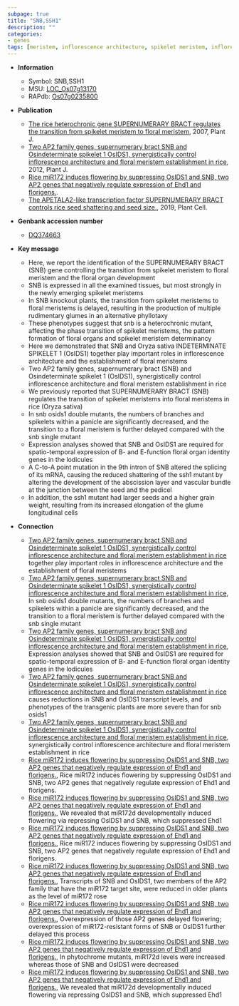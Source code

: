 ```yaml
---
subpage: true
title: "SNB,SSH1"
description: ""
categories:
- genes
tags: [meristem, inflorescence architecture, spikelet meristem, inflorescence, panicle, floral meristem, architecture, floral, spikelet, vascular bundle, grain, development, seed, grain weight, shattering]
---
```


* **Information**  
    + Symbol: SNB,SSH1  
    + MSU: [LOC_Os07g13170](http://rice.plantbiology.msu.edu/cgi-bin/ORF_infopage.cgi?orf=LOC_Os07g13170)  
    + RAPdb: [Os07g0235800](http://rapdb.dna.affrc.go.jp/viewer/gbrowse_details/irgsp1?name=Os07g0235800)  

* **Publication**  
    + [The rice heterochronic gene SUPERNUMERARY BRACT regulates the transition from spikelet meristem to floral meristem](http://www.ncbi.nlm.nih.gov/pubmed?term=The+rice+heterochronic+gene+SUPERNUMERARY+BRACT+regulates+the+transition+from+spikelet+meristem+to+floral+meristem%5BTitle%5D), 2007, Plant J.
    + [Two AP2 family genes, supernumerary bract SNB and Osindeterminate spikelet 1 OsIDS1, synergistically control inflorescence architecture and floral meristem establishment in rice](http://www.ncbi.nlm.nih.gov/pubmed?term=Two+AP2+family+genes,+supernumerary+bract+SNB+and+Osindeterminate+spikelet+1+OsIDS1,+synergistically+control+inflorescence+architecture+and+floral+meristem+establishment+in+rice%5BTitle%5D), 2012, Plant J.
    + [Rice miR172 induces flowering by suppressing OsIDS1 and SNB, two AP2 genes that negatively regulate expression of Ehd1 and florigens.](N+Y).
    + [The APETALA2-like transcription factor SUPERNUMERARY BRACT controls rice seed shattering and seed size.](http://www.ncbi.nlm.nih.gov/pubmed?term=The+APETALA2-like+transcription+factor+SUPERNUMERARY+BRACT+controls+rice+seed+shattering+and+seed+size.%5BTitle%5D), 2019, Plant Cell.

* **Genbank accession number**  
    + [DQ374663](http://www.ncbi.nlm.nih.gov/nuccore/DQ374663)

* **Key message**  
    + Here, we report the identification of the SUPERNUMERARY BRACT (SNB) gene controlling the transition from spikelet meristem to floral meristem and the floral organ development
    + SNB is expressed in all the examined tissues, but most strongly in the newly emerging spikelet meristems
    + In SNB knockout plants, the transition from spikelet meristems to floral meristems is delayed, resulting in the production of multiple rudimentary glumes in an alternative phyllotaxy
    + These phenotypes suggest that snb is a heterochronic mutant, affecting the phase transition of spikelet meristems, the pattern formation of floral organs and spikelet meristem determinancy
    + Here we demonstrated that SNB and Oryza sativa INDETERMINATE SPIKELET 1 (OsIDS1) together play important roles in inflorescence architecture and the establishment of floral meristems
    + Two AP2 family genes, supernumerary bract (SNB) and Osindeterminate spikelet 1 (OsIDS1), synergistically control inflorescence architecture and floral meristem establishment in rice
    + We previously reported that SUPERNUMERARY BRACT (SNB) regulates the transition of spikelet meristems into floral meristems in rice (Oryza sativa)
    + In snb osids1 double mutants, the numbers of branches and spikelets within a panicle are significantly decreased, and the transition to a floral meristem is further delayed compared with the snb single mutant
    + Expression analyses showed that SNB and OsIDS1 are required for spatio-temporal expression of B- and E-function floral organ identity genes in the lodicules
    + A C-to-A point mutation in the 9th intron of SNB altered the splicing of its mRNA, causing the reduced shattering of the ssh1 mutant by altering the development of the abscission layer and vascular bundle at the junction between the seed and the pedicel
    + In addition, the ssh1 mutant had larger seeds and a higher grain weight, resulting from its increased elongation of the glume longitudinal cells

* **Connection**  
    + [Two AP2 family genes, supernumerary bract SNB and Osindeterminate spikelet 1 OsIDS1, synergistically control inflorescence architecture and floral meristem establishment in rice](OsIDS1) together play important roles in inflorescence architecture and the establishment of floral meristems
    + [Two AP2 family genes, supernumerary bract SNB and Osindeterminate spikelet 1 OsIDS1, synergistically control inflorescence architecture and floral meristem establishment in rice](http://www.ncbi.nlm.nih.gov/pubmed?term=Two+AP2+family+genes,+supernumerary+bract+SNB+and+Osindeterminate+spikelet+1+OsIDS1,+synergistically+control+inflorescence+architecture+and+floral+meristem+establishment+in+rice%5BTitle%5D), In snb osids1 double mutants, the numbers of branches and spikelets within a panicle are significantly decreased, and the transition to a floral meristem is further delayed compared with the snb single mutant
    + [Two AP2 family genes, supernumerary bract SNB and Osindeterminate spikelet 1 OsIDS1, synergistically control inflorescence architecture and floral meristem establishment in rice](http://www.ncbi.nlm.nih.gov/pubmed?term=Two+AP2+family+genes,+supernumerary+bract+SNB+and+Osindeterminate+spikelet+1+OsIDS1,+synergistically+control+inflorescence+architecture+and+floral+meristem+establishment+in+rice%5BTitle%5D), Expression analyses showed that SNB and OsIDS1 are required for spatio-temporal expression of B- and E-function floral organ identity genes in the lodicules
    + [Two AP2 family genes, supernumerary bract SNB and Osindeterminate spikelet 1 OsIDS1, synergistically control inflorescence architecture and floral meristem establishment in rice](miR172) causes reductions in SNB and OsIDS1 transcript levels, and phenotypes of the transgenic plants are more severe than for snb osids1
    + [Two AP2 family genes, supernumerary bract SNB and Osindeterminate spikelet 1 OsIDS1, synergistically control inflorescence architecture and floral meristem establishment in rice](OsIDS1), synergistically control inflorescence architecture and floral meristem establishment in rice
    + [Rice miR172 induces flowering by suppressing OsIDS1 and SNB, two AP2 genes that negatively regulate expression of Ehd1 and florigens.](http://www.ncbi.nlm.nih.gov/pubmed?term=Rice+miR172+induces+flowering+by+suppressing+OsIDS1+and+SNB,+two+AP2+genes+that+negatively+regulate+expression+of+Ehd1+and+florigens.%5BTitle%5D), Rice miR172 induces flowering by suppressing OsIDS1 and SNB, two AP2 genes that negatively regulate expression of Ehd1 and florigens.
    + [Rice miR172 induces flowering by suppressing OsIDS1 and SNB, two AP2 genes that negatively regulate expression of Ehd1 and florigens.](http://www.ncbi.nlm.nih.gov/pubmed?term=Rice+miR172+induces+flowering+by+suppressing+OsIDS1+and+SNB,+two+AP2+genes+that+negatively+regulate+expression+of+Ehd1+and+florigens.%5BTitle%5D), We revealed that miR172d developmentally induced flowering via repressing OsIDS1 and SNB, which suppressed Ehd1
    + [Rice miR172 induces flowering by suppressing OsIDS1 and SNB, two AP2 genes that negatively regulate expression of Ehd1 and florigens.](http://www.ncbi.nlm.nih.gov/pubmed?term=Rice+miR172+induces+flowering+by+suppressing+OsIDS1+and+SNB,+two+AP2+genes+that+negatively+regulate+expression+of+Ehd1+and+florigens.%5BTitle%5D), Rice miR172 induces flowering by suppressing OsIDS1 and SNB, two AP2 genes that negatively regulate expression of Ehd1 and florigens.
    + [Rice miR172 induces flowering by suppressing OsIDS1 and SNB, two AP2 genes that negatively regulate expression of Ehd1 and florigens.](http://www.ncbi.nlm.nih.gov/pubmed?term=Rice+miR172+induces+flowering+by+suppressing+OsIDS1+and+SNB,+two+AP2+genes+that+negatively+regulate+expression+of+Ehd1+and+florigens.%5BTitle%5D), Transcripts of SNB and OsIDS1, two members of the AP2 family that have the miR172 target site, were reduced in older plants as the level of miR172 rose
    + [Rice miR172 induces flowering by suppressing OsIDS1 and SNB, two AP2 genes that negatively regulate expression of Ehd1 and florigens.](http://www.ncbi.nlm.nih.gov/pubmed?term=Rice+miR172+induces+flowering+by+suppressing+OsIDS1+and+SNB,+two+AP2+genes+that+negatively+regulate+expression+of+Ehd1+and+florigens.%5BTitle%5D), Overexpression of those AP2 genes delayed flowering; overexpression of miR172-resistant forms of SNB or OsIDS1 further delayed this process
    + [Rice miR172 induces flowering by suppressing OsIDS1 and SNB, two AP2 genes that negatively regulate expression of Ehd1 and florigens.](http://www.ncbi.nlm.nih.gov/pubmed?term=Rice+miR172+induces+flowering+by+suppressing+OsIDS1+and+SNB,+two+AP2+genes+that+negatively+regulate+expression+of+Ehd1+and+florigens.%5BTitle%5D), In phytochrome mutants, miR172d levels were increased whereas those of SNB and OsIDS1 were decreased
    + [Rice miR172 induces flowering by suppressing OsIDS1 and SNB, two AP2 genes that negatively regulate expression of Ehd1 and florigens.](http://www.ncbi.nlm.nih.gov/pubmed?term=Rice+miR172+induces+flowering+by+suppressing+OsIDS1+and+SNB,+two+AP2+genes+that+negatively+regulate+expression+of+Ehd1+and+florigens.%5BTitle%5D), We revealed that miR172d developmentally induced flowering via repressing OsIDS1 and SNB, which suppressed Ehd1



